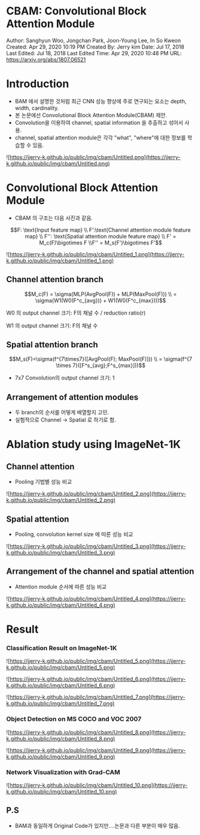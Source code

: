 # CBAM: Convolutional Block Attention Module

Author: Sanghyun Woo, Jongchan Park, Joon-Young Lee, In So Kweon
Created: Apr 29, 2020 10:19 PM
Created By: Jerry kim
Date: Jul 17, 2018
Last Edited: Jul 18, 2018
Last Edited Time: Apr 29, 2020 10:48 PM
URL: https://arxiv.org/abs/1807.06521

# Introduction

- BAM 에서 설명한 것처럼 최근 CNN 성능 향상에 주로 연구되는 요소는 depth, width, cardinality.
- 본 논문에선 Convolutional Block Attention Module(CBAM) 제안.
- Convolution을 이용하여 channel, spatial information 을 추출하고 섞어서 사용.
- channel, spatial attention module은 각각 "what", "where"에 대한 정보를 학습할 수 있음.

![https://jjerry-k.github.io/public/img/cbam/Untitled.png](https://jjerry-k.github.io/public/img/cbam/Untitled.png)

# Convolutional Block Attention Module

- CBAM 의 구조는 다음 사진과 같음.

$$F: \text{Input feature map} \\ F':\text{Channel attention module feature map} \\ F'': \text{Spatial attention module feature map} \\ F' = M_c(F)\bigotimes F \\F'' = M_s(F')\bigotimes F'$$

![https://jjerry-k.github.io/public/img/cbam/Untitled_1.png](https://jjerry-k.github.io/public/img/cbam/Untitled_1.png)

## Channel attention branch

$$M_c(F) = \sigma(MLP(AvgPool(F)) + MLP(MaxPool(F))) \\ = \sigma(W1(W0(F^c_{avg})) + W1(W0(F^c_{max})))$$

W0 의 output channel 크기: F의 채널 수 / reduction ratio(r)

W1 의 output channel 크기: F의 채널 수

## Spatial attention branch

$$M_s(F)=\sigma(f^{7\times7}([AvgPool(F); MaxPool(F)])) \\ = \sigma(f^{7 \times 7}([F^s_{avg};F^s_{max}]))$$

- 7x7 Convolution의 output channel 크기: 1

## Arrangement of attention modules

- 두 branch의 순서를 어떻게 배열할지 고민.
- 실험적으로 Channel → Spatial 로 하기로 함.

# Ablation study using ImageNet-1K

## Channel attention

- Pooling 기법별 성능 비교

![https://jjerry-k.github.io/public/img/cbam/Untitled_2.png](https://jjerry-k.github.io/public/img/cbam/Untitled_2.png)

## Spatial attention

- Pooling, convolution kernel size 에 따른 성능 비교

![https://jjerry-k.github.io/public/img/cbam/Untitled_3.png](https://jjerry-k.github.io/public/img/cbam/Untitled_3.png)

## Arrangement of the channel and spatial attention

- Attention module 순서에 따른 성능 비교

![https://jjerry-k.github.io/public/img/cbam/Untitled_4.png](https://jjerry-k.github.io/public/img/cbam/Untitled_4.png)

# Result

### Classification Result on ImageNet-1K

![https://jjerry-k.github.io/public/img/cbam/Untitled_5.png](https://jjerry-k.github.io/public/img/cbam/Untitled_5.png)

![https://jjerry-k.github.io/public/img/cbam/Untitled_6.png](https://jjerry-k.github.io/public/img/cbam/Untitled_6.png)

![https://jjerry-k.github.io/public/img/cbam/Untitled_7.png](https://jjerry-k.github.io/public/img/cbam/Untitled_7.png)

### Object Detection on MS COCO and VOC 2007

![https://jjerry-k.github.io/public/img/cbam/Untitled_8.png](https://jjerry-k.github.io/public/img/cbam/Untitled_8.png)

![https://jjerry-k.github.io/public/img/cbam/Untitled_9.png](https://jjerry-k.github.io/public/img/cbam/Untitled_9.png)

### Network Visualization with Grad-CAM

![https://jjerry-k.github.io/public/img/cbam/Untitled_10.png](https://jjerry-k.github.io/public/img/cbam/Untitled_10.png)

## P.S

- BAM과 동일하게 Original Code가 있지만....논문과 다른 부분이 매우 많음.